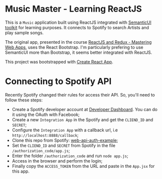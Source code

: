 # Music Master - Learning ReactJS

This is a `Music` application built using ReactJS integrated with [SemanticUI toolkit](https://react.semantic-ui.com) for learning purposes. It connects to Spotify to search Artists and play sample songs.

The original app, presented in the course [ReactJS and Redux - Mastering Web Apps](https://www.udemy.com/react-js-and-redux-mastering-web-apps/), uses the React Bootstrap. I'm particularly prefering to use SemanticUI more than Bootstrap, it seems better integrated with ReactJS.

This project was bootstrapped with [Create React App](https://github.com/facebookincubator/create-react-app).

# Connecting to Spotify API

Recently Spotify changed their rules for access their API. So, you'll need to follow these steps:

* Create a Spotify developer account at [Developer Dashboard](https://developer.spotify.com/). You can do it using the OAuth with Facebook;
* Create a new `Integration App` in the Spotify and get the `CLIEND_ID` and `SECRET`;
* Configure the `Integration App` with a callback url, i.e `http://localhost:8888/callback`;
* Clone this repo from Spotify: [web-api-auth-example](https://github.com/spotify/web-api-auth-examples);
* Set the `CLIEND_ID` and `SECRET` from Spotify in the file `/authorization_code/app.js`;
* Enter the folder `/authorization_code` and run `node app.js`;
* Access in the browser and perform the login;
* Finally copy the `ACCESS_TOKEN` from the URL and paste in the `App.jsx` for this app.
